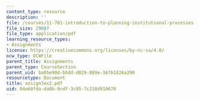 ```yaml
---
content_type: resource
description: ''
file: /courses/11-701-introduction-to-planning-institutional-processes-in-developing-countries-fall-2003/04e68fdada8b9cdf3c857c218d910670_assign3ex2.pdf
file_size: 29087
file_type: application/pdf
learning_resource_types:
- Assignments
license: https://creativecommons.org/licenses/by-nc-sa/4.0/
ocw_type: OCWFile
parent_title: Assignments
parent_type: CourseSection
parent_uid: ba05e90d-bbdd-d029-889e-167b1826a290
resourcetype: Document
title: assign3ex2.pdf
uid: 04e68fda-da8b-9cdf-3c85-7c218d910670
---
```

